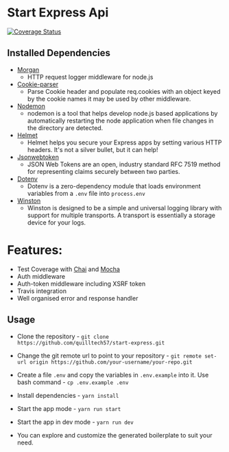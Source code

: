 # Start Express Api
[![Coverage Status](https://coveralls.io/repos/github/quilltech57/start-express/badge.svg?branch=main)](https://coveralls.io/github/quilltech57/start-express?branch=main)

## Installed Dependencies

- [Morgan](https://www.npmjs.com/package/morgan)
  - HTTP request logger middleware for node.js
- [Cookie-parser](https://www.npmjs.com/package/cookie-parser)
  - Parse Cookie header and populate req.cookies with an object keyed by the cookie names it may be used by other middleware.
- [Nodemon](https://www.npmjs.com/package/nodemon)
  - nodemon is a tool that helps develop node.js based applications by automatically restarting the node application when file changes in the directory are detected.
- [Helmet](https://www.npmjs.com/package/helmet)
  - Helmet helps you secure your Express apps by setting various HTTP headers. It's not a silver bullet, but it can help!
- [Jsonwebtoken](https://www.npmjs.com/package/jsonwebtoken)
  - JSON Web Tokens are an open, industry standard RFC 7519 method for representing claims securely between two parties.
- [Dotenv](https://www.npmjs.com/package/dotenv)
  - Dotenv is a zero-dependency module that loads environment variables from a `.env` file into `process.env`
- [Winston](https://www.npmjs.com/package/winston)
  - Winston is designed to be a simple and universal logging library with support for multiple transports. A transport is essentially a storage device for your logs.

# Features:

- Test Coverage with [Chai](https://https://www.chaijs.com/) and [Mocha](https://www.mochajs.org/)
- Auth middleware
- Auth-token middleware including XSRF token
- Travis integration
- Well organised error and response handler

## Usage

- Clone the repository - `git clone https://github.com/quilltech57/start-express.git`
- Change the git remote url to point to your repository - `git remote set-url origin https://github.com/your-username/your-repo.git`
- Create a file `.env` and copy the variables in `.env.example` into it. Use bash command - `cp .env.example .env`

- Install dependencies - `yarn install`
- Start the app mode - `yarn run start`
- Start the app in dev mode - `yarn run dev`
- You can explore and customize the generated boilerplate to suit your need.
